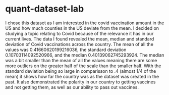 # quant-dataset-lab
I chose this dataset as I am interested in the covid vaccination amount in the US and how much counties in the US deviate from the mean. I decided on studying a topic relating to Covid because of the relevance it has in our current lives. The data I found revealed the mean, median and standard deviation of Covid vaccinations across the country. The mean of all the values was 0.41660620199216036, the standard deviation 0.10703114092520966, and the median 0.40139062745293924. The median was a bit smaller than the mean of all the values meaning there are some more outliers on the greater half of the scale than the smaller half. With the standard deviation being so large in comparisson to .4 (almost 1/4 of the mean) it shows how far the country was as the dataset was created in the past. It also demonstrated the polarity in our country to getting vaccines and not getting them, as well as our ability to pass out vaccines.
